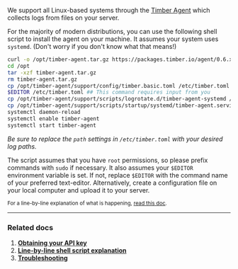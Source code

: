 We support all Linux-based systems through the [Timber Agent](/platforms/other/agent) which collects logs from files on your server.

For the majority of modern distributions, you can use the following shell script to install the agent on your machine. It assumes your system uses `systemd`. (Don't worry if you don't know what that means!)

```sh
curl -o /opt/timber-agent.tar.gz https://packages.timber.io/agent/0.6.x/linux-amd64/timber-agent-0.6.x-linux-amd64.tar.gz
cd /opt
tar -xzf timber-agent.tar.gz
rm timber-agent.tar.gz
cp /opt/timber-agent/support/config/timber.basic.toml /etc/timber.toml
$EDITOR /etc/timber.toml ## This command requires input from you
cp /opt/timber-agent/support/scripts/logrotate.d/timber-agent-systemd /etc/logrotate.d/timber-agent
cp /opt/timber-agent/support/scripts/startup/systemd/timber-agent.service /etc/systemd/system
systemctl daemon-reload
systemctl enable timber-agent
systemctl start timber-agent
```

*Be sure to replace the `path` settings in `/etc/timber.toml` with your desired log paths.*

The script assumes that you have `root` permissions, so please prefix commands with `sudo` if necessary. It also assumes your `$EDITOR` environment variable is set. If not, replace `$EDITOR` with the command name of your preferred text-editor. Alternatively, create a configuration file on your local computer and upload it to your server.

<small>For a line-by-line explanation of what is happening, [read this doc](/platforms/linux/installation/systemd-linux/line-by-line-explanation).</small>

---

### Related docs

1. [**Obtaining your API key**](/app/applications/obtaining-api-key)
2. [**Line-by-line shell script explanation**](/platforms/linux/installation/systemd-linux/line-by-line-explanation)
3. [**Troubleshooting**](/platforms/linux/troubleshooting)
